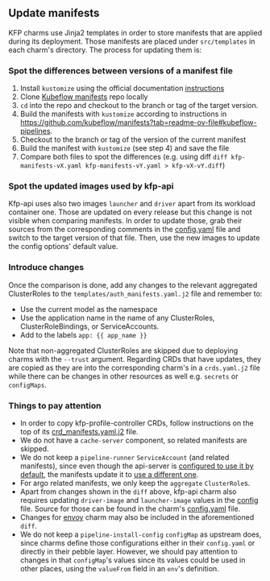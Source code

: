 ## Update manifests

KFP charms use Jinja2 templates in order to store manifests that are applied during its deployment. Those manifests are placed under `src/templates` in each charm's directory. The process for updating them is:

### Spot the differences between versions of a manifest file

1. Install `kustomize` using the official documentation [instructions](https://kubectl.docs.kubernetes.io/installation/kustomize/)
2. Clone [Kubeflow manifests](https://github.com/kubeflow/manifests) repo locally
3. `cd` into the repo and checkout to the branch or tag of the target version.
4. Build the manifests with `kustomize` according to instructions in https://github.com/kubeflow/manifests?tab=readme-ov-file#kubeflow-pipelines.
5. Checkout to the branch or tag of the version of the current manifest
6. Build the manifest with `kustomize` (see step 4) and save the file
7. Compare both files to spot the differences (e.g. using diff `diff kfp-manifests-vX.yaml kfp-manifests-vY.yaml > kfp-vX-vY.diff`)

### Spot the updated images used by kfp-api

Kfp-api uses also two images `launcher` and `driver` apart from its workload container one. Those are updated on every release but this change is not visible when comparing manifests. In order to update those, grab their sources from the corresponding comments in the [config.yaml](./charms/kfp-api/config.yaml) file and switch to the target version of that file. Then, use the new images to update the config options' default value. 

### Introduce changes

Once the comparison is done, add any changes to the relevant aggregated ClusterRoles to the
  `templates/auth_manifests.yaml.j2` file and remember to:
  * Use the current model as the namespace
  * Use the application name in the name of any ClusterRoles, ClusterRoleBindings, or ServiceAccounts.
  * Add to the labels `app: {{ app_name }}`

Note that non-aggregated ClusterRoles are skipped due to deploying charms with the `--trust` argument. Regarding CRDs that have updates, they are copied as they are into the corresponding charm's in a `crds.yaml.j2` file while there can be changes in other resources as well e.g. `secrets` or `configMaps`.

### Things to pay attention
* In order to copy kfp-profile-controller CRDs, follow instructions on the top of its [crd_manifests.yaml.j2](./charms/kfp-profile-controller/src/templates/crd_manifests.yaml.j2) file.
* We do not have a `cache-server` component, so related manifests are skipped.
* We do not keep a `pipeline-runner` `ServiceAccount` (and related manifests), since even though the api-server is [configured to use it by default](https://github.com/kubeflow/pipelines/blob/dd59f48cdd0f6cd7fac40306277ef5f3dad6e263/backend/src/apiserver/config/config.json#L23), the manifests update it to [use a different one](https://github.com/kubeflow/manifests/blob/8ea40590cc12bdd6a3aa6367741ddb68f52073cb/apps/pipeline/upstream/base/installs/multi-user/api-service/params.env#L2). 
* For argo related manifests, we only keep the `aggregate` `ClusterRole`s.
* Apart from changes shown in the `diff` above, kfp-api charm also requires updating `driver-image` and `launcher-image` values in the [config](./config.yaml) file. Source for those can be found in the charm's [config.yaml](./charms/kfp-api/config.yaml) file.
* Changes for [envoy](https://github.com/canonical/envoy-operator) charm may also be included in the aforementioned `diff`.
* We do not keep a `pipeline-install-config` `configMap` as upstream does, since charms define those configurations either in their `config.yaml` or directly in their pebble layer. However, we should pay attention to changes in that `configMap`'s values since its values could be used in other places, using the `valueFrom` field in an `env`'s definition.
